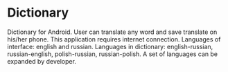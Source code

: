 # Dictionary
Dictionary for Android. User can translate any word and save translate on his/her phone. This application requires internet connection.
Languages of interface: english and russian. Languages in dictionary: english-russian, russian-english, polish-russian, russian-polish. A set of languages can be expanded by developer.
